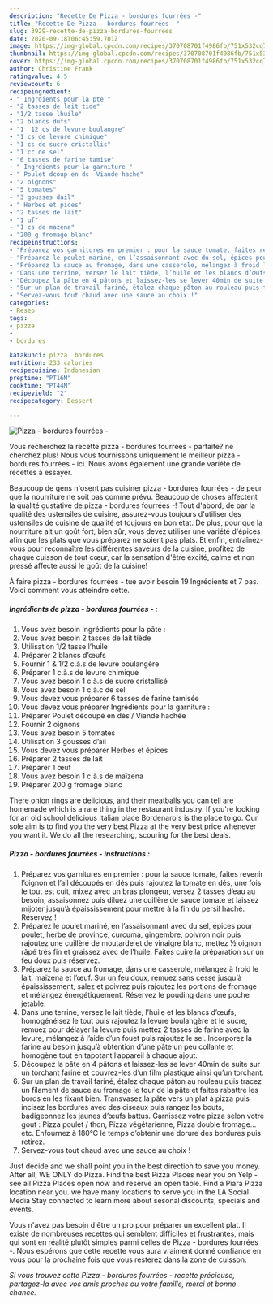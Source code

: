 ```yaml
---
description: "Recette De Pizza - bordures fourrées -"
title: "Recette De Pizza - bordures fourrées -"
slug: 3929-recette-de-pizza-bordures-fourrees
date: 2020-09-18T06:45:59.701Z
image: https://img-global.cpcdn.com/recipes/370708701f4986fb/751x532cq70/pizza-bordures-fourrees-photo-principale-de-la-recette.jpg
thumbnail: https://img-global.cpcdn.com/recipes/370708701f4986fb/751x532cq70/pizza-bordures-fourrees-photo-principale-de-la-recette.jpg
cover: https://img-global.cpcdn.com/recipes/370708701f4986fb/751x532cq70/pizza-bordures-fourrees-photo-principale-de-la-recette.jpg
author: Christine Frank
ratingvalue: 4.5
reviewcount: 6
recipeingredient:
- " Ingrdients pour la pte "
- "2 tasses de lait tide"
- "1/2 tasse lhuile"
- "2 blancs dufs"
- "1  12 cs de levure boulangre"
- "1 cs de levure chimique"
- "1 cs de sucre cristallis"
- "1 cc de sel"
- "6 tasses de farine tamise"
- " Ingrdients pour la garniture "
- " Poulet dcoup en ds  Viande hache"
- "2 oignons"
- "5 tomates"
- "3 gousses dail"
- " Herbes et pices"
- "2 tasses de lait"
- "1 uf"
- "1 cs de mazena"
- "200 g fromage blanc"
recipeinstructions:
- "Préparez vos garnitures en premier : pour la sauce tomate, faites revenir l’oignon et l’ail découpés en dés puis rajoutez la tomate en dés, une fois le tout est cuit, mixez avec un bras plongeur, versez 2 tasses d’eau au besoin, assaisonnez puis diluez une cuillère de sauce tomate et laissez mijoter jusqu’à épaississement pour mettre à la fin du persil haché. Réservez !"
- "Préparez le poulet mariné, en l’assaisonnant avec du sel, épices pour poulet, herbe de province, curcuma, gingembre, poivron noir puis rajoutez une cuillère de moutarde et de vinaigre blanc, mettez ½ oignon râpé très fin et graissez avec de l’huile. Faites cuire la préparation sur un feu doux puis réservez."
- "Préparez la sauce au fromage, dans une casserole, mélangez à froid le lait, maïzena et l’œuf. Sur un feu doux, remuez sans cesse jusqu’à épaississement, salez et poivrez puis rajoutez les portions de fromage et mélangez énergétiquement. Réservez le pouding dans une poche jetable."
- "Dans une terrine, versez le lait tiède, l’huile et les blancs d’œufs, homogénéisez le tout puis rajoutez la levure boulangère et le sucre, remuez pour délayer la levure puis mettez 2 tasses de farine avec la levure, mélangez à l’aide d’un fouet puis rajoutez le sel. Incorporez la farine au besoin jusqu’à obtention d’une pâte un peu collante et homogène tout en tapotant l’appareil à chaque ajout."
- "Découpez la pâte en 4 pâtons et laissez-les se lever 40min de suite sur un torchant fariné et couvrez-les d’un film plastique ainsi qu’un torchant."
- "Sur un plan de travail fariné, étalez chaque pâton au rouleau puis tracez un filament de sauce au fromage le tour de la pâte et faites rabattre les bords en les fixant bien. Transvasez la pâte vers un plat à pizza puis incisez les bordures avec des ciseaux puis rangez les bouts, badigeonnez les jaunes d’œufs battus. Garnissez votre pizza selon votre gout : Pizza poulet / thon, Pizza végétarienne, Pizza double fromage…etc. Enfournez à 180°C le temps d’obtenir une dorure des bordures puis retirez."
- "Servez-vous tout chaud avec une sauce au choix !"
categories:
- Resep
tags:
- pizza
- 
- bordures

katakunci: pizza  bordures 
nutrition: 233 calories
recipecuisine: Indonesian
preptime: "PT16M"
cooktime: "PT44M"
recipeyield: "2"
recipecategory: Dessert

---
```



![Pizza - bordures fourrées -](https://img-global.cpcdn.com/recipes/370708701f4986fb/751x532cq70/pizza-bordures-fourrees-photo-principale-de-la-recette.jpg)

Vous recherchez la recette pizza - bordures fourrées - parfaite? ne cherchez plus! Nous vous fournissons uniquement le meilleur pizza - bordures fourrées - ici. Nous avons également une grande variété de recettes à essayer.

Beaucoup de gens n'osent pas cuisiner pizza - bordures fourrées - de peur que la nourriture ne soit pas comme prévu. Beaucoup de choses affectent la qualité gustative de pizza - bordures fourrées -! Tout d'abord, de par la qualité des ustensiles de cuisine, assurez-vous toujours d'utiliser des ustensiles de cuisine de qualité et toujours en bon état. De plus, pour que la nourriture ait un goût fort, bien sûr, vous devez utiliser une variété d'épices afin que les plats que vous préparez ne soient pas plats. Et enfin, entraînez-vous pour reconnaître les différentes saveurs de la cuisine, profitez de chaque cuisson de tout cœur, car la sensation d'être excité, calme et non pressé affecte aussi le goût de la cuisine!

<!--inarticleads1-->

À faire pizza - bordures fourrées - tue avoir besoin 19 Ingrédients et 7 pas. Voici comment vous atteindre cette.

##### Ingrédients de pizza - bordures fourrées - :

1. Vous avez besoin  Ingrédients pour la pâte :
1. Vous avez besoin 2 tasses de lait tiède
1. Utilisation 1/2 tasse l’huile
1. Préparer 2 blancs d’œufs
1. Fournir 1 &amp; 1/2 c.à.s de levure boulangère
1. Préparer 1 c.à.s de levure chimique
1. Vous avez besoin 1 c.à.s de sucre cristallisé
1. Vous avez besoin 1 c.à.c de sel
1. Vous devez vous préparer 6 tasses de farine tamisée
1. Vous devez vous préparer  Ingrédients pour la garniture :
1. Préparer  Poulet découpé en dés / Viande hachée
1. Fournir 2 oignons
1. Vous avez besoin 5 tomates
1. Utilisation 3 gousses d’ail
1. Vous devez vous préparer  Herbes et épices
1. Préparer 2 tasses de lait
1. Préparer 1 œuf
1. Vous avez besoin 1 c.à.s de maïzena
1. Préparer 200 g fromage blanc


There onion rings are delicious, and their meatballs you can tell are homemade which is a rare thing in the restaurant industry. If you&#39;re looking for an old school delicious Italian place Bordenaro&#39;s is the place to go. Our sole aim is to find you the very best Pizza at the very best price whenever you want it. We do all the researching, scouring for the best deals. 

<!--inarticleads2-->

##### Pizza - bordures fourrées - instructions :

1. Préparez vos garnitures en premier : pour la sauce tomate, faites revenir l’oignon et l’ail découpés en dés puis rajoutez la tomate en dés, une fois le tout est cuit, mixez avec un bras plongeur, versez 2 tasses d’eau au besoin, assaisonnez puis diluez une cuillère de sauce tomate et laissez mijoter jusqu’à épaississement pour mettre à la fin du persil haché. Réservez !
1. Préparez le poulet mariné, en l’assaisonnant avec du sel, épices pour poulet, herbe de province, curcuma, gingembre, poivron noir puis rajoutez une cuillère de moutarde et de vinaigre blanc, mettez ½ oignon râpé très fin et graissez avec de l’huile. Faites cuire la préparation sur un feu doux puis réservez.
1. Préparez la sauce au fromage, dans une casserole, mélangez à froid le lait, maïzena et l’œuf. Sur un feu doux, remuez sans cesse jusqu’à épaississement, salez et poivrez puis rajoutez les portions de fromage et mélangez énergétiquement. Réservez le pouding dans une poche jetable.
1. Dans une terrine, versez le lait tiède, l’huile et les blancs d’œufs, homogénéisez le tout puis rajoutez la levure boulangère et le sucre, remuez pour délayer la levure puis mettez 2 tasses de farine avec la levure, mélangez à l’aide d’un fouet puis rajoutez le sel. Incorporez la farine au besoin jusqu’à obtention d’une pâte un peu collante et homogène tout en tapotant l’appareil à chaque ajout.
1. Découpez la pâte en 4 pâtons et laissez-les se lever 40min de suite sur un torchant fariné et couvrez-les d’un film plastique ainsi qu’un torchant.
1. Sur un plan de travail fariné, étalez chaque pâton au rouleau puis tracez un filament de sauce au fromage le tour de la pâte et faites rabattre les bords en les fixant bien. Transvasez la pâte vers un plat à pizza puis incisez les bordures avec des ciseaux puis rangez les bouts, badigeonnez les jaunes d’œufs battus. Garnissez votre pizza selon votre gout : Pizza poulet / thon, Pizza végétarienne, Pizza double fromage…etc. Enfournez à 180°C le temps d’obtenir une dorure des bordures puis retirez.
1. Servez-vous tout chaud avec une sauce au choix !


Just decide and we shall point you in the best direction to save you money. After all, WE ONLY do Pizza. Find the best Pizza Places near you on Yelp - see all Pizza Places open now and reserve an open table. Find a Piara Pizza location near you. we have many locations to serve you in the LA Social Media Stay connected to learn more about sesonal discounts, specials and events. 

<!--inarticleads1-->

<p>
Vous n'avez pas besoin d'être un pro pour préparer un excellent plat. Il existe de nombreuses recettes qui semblent difficiles et frustrantes, mais qui sont en réalité plutôt simples parmi celles de Pizza - bordures fourrées -. Nous espérons que cette recette vous aura vraiment donné confiance en vous pour la prochaine fois que vous resterez dans la zone de cuisson.
</p>

<p>
<i>Si vous trouvez cette Pizza - bordures fourrées - recette précieuse, partagez-la avec vos amis proches ou votre famille, merci et bonne chance.</i>
</p>
